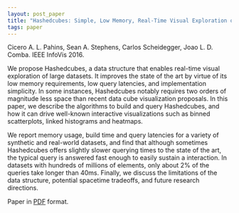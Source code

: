 ```yaml
---
layout: post_paper
title: "Hashedcubes: Simple, Low Memory, Real-Time Visual Exploration of Big Data"
tags: paper
---
```


Cicero A. L. Pahins, Sean A. Stephens, Carlos Scheidegger, Joao
L. D. Comba. IEEE InfoVis 2016.

We propose Hashedcubes, a data structure that enables real-time visual
exploration of large datasets. It improves the state of the art by
virtue of its low memory requirements, low query latencies, and
implementation simplicity. In some instances, Hashedcubes notably
requires two orders of magnitude less space than recent data cube
visualization proposals. In this paper, we describe the algorithms to
build and query Hashedcubes, and how it can drive well-known
interactive visualizations such as binned scatterplots, linked
histograms and heatmaps.

We report memory usage, build time and query latencies for a variety
of synthetic and real-world datasets, and find that although sometimes
Hashedcubes offers slightly slower querying times to the state of the
art, the typical query is answered fast enough to easily sustain a
interaction. In datasets with hundreds of millions of elements, only
about 2% of the queries take longer than 40ms. Finally, we discuss the
limitations of the data structure, potential spacetime tradeoffs, and
future research directions.

Paper in [PDF](/static/papers/infovis_hashed_cubes_2016.pdf) format.
